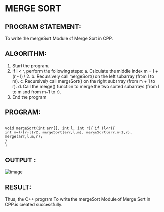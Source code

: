 # MERGE SORT

## PROGRAM STATEMENT:

To write the mergeSort Module of Merge Sort in CPP.

## ALGORITHM:  

1.	Start the program.
2.	If l < r, perform the following steps:
a.	Calculate the middle index m = l + (r - l) / 2.
b.	Recursively call mergeSort() on the left subarray (from l to m).
c.	Recursively call mergeSort() on the right subarray (from m + 1 to r).
d.	Call the merge() function to merge the two sorted subarrays (from l to m and from m+1 to r).
3.	End the program

## PROGRAM:
```

void mergeSort(int arr[], int l, int r){ if (l<r){
int m=l+(r-l)/2; mergeSort(arr,l,m); mergeSort(arr,m+1,r); merge(arr,l,m,r);
}
}
``` 

## OUTPUT :
![image](https://github.com/user-attachments/assets/7c24ebc1-3d54-4ca3-acde-d24ef60ecd52)

## RESULT:

Thus, the C++ program To write the mergeSort Module of Merge Sort in CPP.is created successfully.


